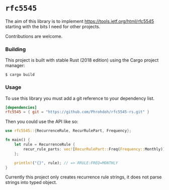 # `rfc5545`

The aim of this library is to implement https://tools.ietf.org/html/rfc5545 starting with the bits I need for other projects.

Contributions are welcome.

### Building

This project is built with stable Rust (2018 edition) using the Cargo project manager:

```
$ cargo build
```

### Usage

To use this library you must add a git reference to your dependency list.

```toml
[dependencies]
rfc5545 = { git = "https://github.com/Phrohdoh/rfc5545-rs.git" }
```

Then you could use the API like so:

```rust
use rfc5545::{RecurrenceRule, RecurRulePart, Frequency};

fn main() {
    let rule = RecurrenceRule {
        recur_rule_parts: vec![RecurRulePart::Freq(Frequency::Monthly)],
    };

    println!("{}", rule); // => RRULE:FREQ=MONTHLY
}
```

Currently this project only creates recurrence rule strings, it does not parse strings into typed object.